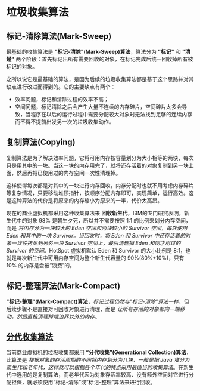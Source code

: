 # 垃圾收集算法

## 标记-清除算法(Mark-Sweep)

最基础的收集算法是 **"标记-清除"(Mark-Sweep)算法**，算法分为 **"标记"** 和 **"清楚"** 两个阶段：首先标记出所有需要回收的对象，在标记完成后统一回收掉所有被标记的对象。

之所以说它是最基础的算法，是因为后续的垃圾收集算法都是基于这个思路并对其缺点进行改进而得到的。它的主要缺点有两个：
- 效率问题，标记和清除过程的效率不高；
- 空间问题，标记清除之后会产生大量不连续的内存碎片，空间碎片太多会导致，当程序在以后的运行过程中需要分配较大对象时无法找到足够的连续内存而不得不提前出发另一次的垃圾收集动作。

## 复制算法(Copying)

复制算法是为了解决效率问题，它将可用内存按容量划分为大小相等的两块，每次只是用其中的一块。当这一块的内存用完了，就将还存活着的对象复制到另一块上面，然后再把已使用过的内存空间一次性清理掉。

这样使得每次都是对其中的一块进行内存回收，内存分配时也就不用考虑内存碎片等复杂情况，只要移动堆顶指针，按顺序分配内存即可，实现简单，运行高效。这是这种算法的代价是将原来的内存缩小为原来的一半，代价太高昂。

现在的商业虚拟机都采用这种收集算法来 **回收新生代**，IBM的专门研究表明，新生代中的对象 98% 是朝生夕死，所以并不需要按照 1:1 的比例来划分内存空间，而是 *将内存分为一块较大的 Eden 空间和两块较小的 Survivor 空间，每次使用 Eden 和其中的一块 Survivor。当回收时，将 Eden 和 Survivor 中还存活着的对象一次性拷贝到另外一块 Survivor 空间上，最后清理掉 Eden 和刚才用过的 Survivor 的空间*。HotSpot 虚拟机默认 Eden 和 Survivor 的大小比例是 8:1，也就是每次新生代中可用内存空间为整个新生代容量的 90%(80%+10%)，只有 10% 的内存是会被“浪费”的。

## 标记-整理算法(Mark-Compact)

**"标记-整理"(Mark-Compact)算法**，*标记过程仍然与"标记-清除"算法一样*，但后续步骤不是直接对可回收对象进行清理，而是 *让所有存活的对象都向一端移动，然后直接清理掉端边界以外的内存*。

## [分代收集算法](分代收集原理.md)

当前商业虚拟机的垃圾收集都采用 **“分代收集”(Generational Collection)算法**，此算法是 *根据对象的存活周期的不同将内存划分为几块，一般是把 Java 堆分为新生代和老年代，这样就可以根据各个年代的特点采用最适当的收集算法*。在新生代中选用的是复制算法，而老年代因为对象存活率较高、没有额外空间对它进行分配担保，就必须使用“标记-清除”或“标记-整理”算法来进行回收。